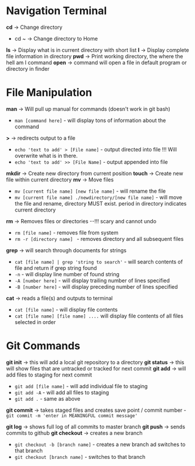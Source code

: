 # Navigation Terminal
**cd** -> Change directory
- cd ~ -> Change directory to Home

**ls** -> Display what is in current directory with short list
**l** -> Display complete file information in directory
**pwd** -> Print working directory, the where the hell am I command
**open** -> command will open a file in default program or directory in finder

# File Manipulation
**man** -> Will pull up manual for commands (doesn't work in git bash)
- `man [command here]` - will display tons of information about the command

**>** -> redirects output to a file
- `echo 'text to add' > [File name]` - output directed into file !!! Will overwrite what is in there.
- `echo 'text to add' >> [File Name]` - output appended into file

**mkdir** -> Create new directory from current position
**touch** -> Create new file within current directory
**mv** -> Move files
- `mv [current file name] [new file name]` - will rename the file
- `mv [current file name] ./newdirectory/[new file name]` - will move the file and rename, directory MUST exist. period in directory indicates current directory

**rm** -> Removes files or directories --!!! scary and cannot undo
- `rm [file name]` - removes file from system
- `rm -r [directory name] ` - removes directory and all subsequent files

**grep** -> will search through documents for strings 
- `cat [file name] | grep 'string to search'` - will search contents of file and return if grep string found
- `-n` - will display line number of found string
- `-A [number here]` - will display trailing number of lines specified
- `-B [number here]` - will display preceding number of lines specified 

**cat** -> reads a file(s) and outputs to terminal
- `cat [file name]` - will display file contents
- `cat [file name] [file name] ....` will display file contents of all files selected in order

# Git Commands
**git init** -> this will add a local git repository to a directory
**git status** -> this will show files that are untracked or tracked for next commit
**git add** -> will add files to staging for next commit
- `git add [file name]` - will add individual file to staging
- `git add -A` - will add all files to staging
- `git add .` - same as above

**git commit** -> takes staged files and creates save point / commit number
-`git commit -m 'enter in MEANINGFUL commit message'`

**git log** -> shows full log of all commits to master branch
**git push** -> sends commits to github
**git checkout** -> creates a new branch 
- `git checkout -b [branch name]` - creates a new branch ad switches to that branch
- `git checkout [branch name]` - switches to that branch
